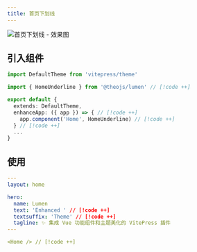 ```yaml
---
title: 首页下划线
---
```


![首页下划线 - 效果图](https://i.theojs.cn/docs/202411071153583.png)

## 引入组件

```ts [.vitepress/theme/index.ts]
import DefaultTheme from 'vitepress/theme'

import { HomeUnderline } from '@theojs/lumen' // [!code ++]

export default {
  extends: DefaultTheme,
  enhanceApp: ({ app }) => { // [!code ++]
    app.component('Home', HomeUnderline) // [!code ++]
  } // [!code ++]
  ...
}
```

## 使用

```yaml [.vitepress/index.md]
---
layout: home

hero:
  name: Lumen
  text: 'Enhanced ' // [!code ++]
  textsuffix: 'Theme' // [!code ++]
  tagline: ✨ 集成 Vue 功能组件和主题美化的 VitePress 插件
---

<Home /> // [!code ++]
```
